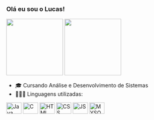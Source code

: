 ### Olá eu sou o Lucas!

<div>
    <img height="150em" src="https://github-readme-stats-ten-gilt.vercel.app/api?username=eijilucas&show_icons=true&theme=dracula&count_private=true">
    <img height="150em" src="https://github-readme-stats-ten-gilt.vercel.app/api/top-langs/?username=eijilucas&layout=compact&theme=dracula">
</div>

- 🎓 Cursando Análise e Desenvolvimento de Sistemas
- 👨🏼‍💻 Linguagens utilizadas:
<div>
  <img align="center" alt="Java" height="30" width="40" src="https://www.svgrepo.com/show/303388/java-4-logo.svg">
  <img align="center" alt="C" height="30" width="40" src="https://cdn.worldvectorlogo.com/logos/c--4.svg">
  <img align="center" alt="HTML" height="30" width="40" src="https://cdn.worldvectorlogo.com/logos/html-1.svg">
  <img align="center" alt="CSS" height="30" width="40" src="https://cdn.worldvectorlogo.com/logos/css-3.svg">
  <img align="center" alt="JS" height="30" width="40" src="https://cdn.worldvectorlogo.com/logos/logo-javascript.svg">
  <img align="center" alt="MYSQL" height="30" width="40" src="https://cdn.worldvectorlogo.com/logos/mysql-6.svg">
</div>
